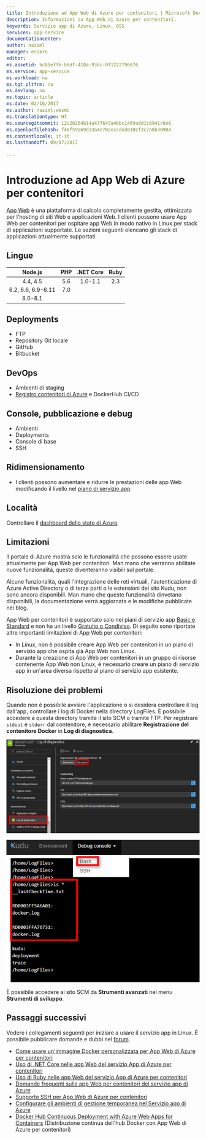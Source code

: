 ```yaml
---
title: Introduzione ad App Web di Azure per contenitori | Microsoft Docs
description: Informazioni su App Web di Azure per contenitori.
keywords: Servizio app di Azure, Linux, OSS
services: app-service
documentationcenter: 
author: naziml
manager: erikre
editor: 
ms.assetid: bc85eff6-bbdf-410a-93dc-0f1222796676
ms.service: app-service
ms.workload: na
ms.tgt_pltfrm: na
ms.devlang: na
ms.topic: article
ms.date: 02/16/2017
ms.author: naziml;wesmc
ms.translationtype: HT
ms.sourcegitcommit: 12c20264b14a477643a4bbc1469a8d1c0941c6e6
ms.openlocfilehash: f46f59a69d13a4e702eccded810cf3c7a8b30904
ms.contentlocale: it-it
ms.lasthandoff: 09/07/2017

---
```

# <a name="introduction-to-azure-web-apps-for-containers"></a>Introduzione ad App Web di Azure per contenitori

[App Web](../../app-service-web/app-service-web-overview.md) è una piattaforma di calcolo completamente gestita, ottimizzata per l'hosting di siti Web e applicazioni Web. I clienti possono usare App Web per contenitori per ospitare app Web in modo nativo in Linux per stack di applicazioni supportate. Le sezioni seguenti elencano gli stack di applicazioni attualmente supportati.

## <a name="languages"></a>Lingue

|Node.js|PHP|.NET Core|Ruby|
|:------------------:|:---:|:---------:|:----:|
|4.4, 4.5|5.6|1.0-1.1|2.3|
|6.2, 6.6, 6.9-6.11|7.0|||
|8.0-8.1||||

## <a name="deployments"></a>Deployments

* FTP
* Repository Git locale
* GitHub
* Bitbucket

## <a name="devops"></a>DevOps

* Ambienti di staging
* [Registro contenitori di Azure](https://docs.microsoft.com/azure/container-registry/container-registry-intro) e DockerHub CI/CD

## <a name="console-publishing-and-debugging"></a>Console, pubblicazione e debug

* Ambienti
* Deployments
* Console di base
* SSH

## <a name="scaling"></a>Ridimensionamento

* I clienti possono aumentare e ridurre le prestazioni delle app Web modificando il livello nel [piano di servizio app](https://docs.microsoft.com/azure/app-service/azure-web-sites-web-hosting-plans-in-depth-overview?toc=%2fazure%2fapp-service-web%2ftoc.json)

## <a name="locations"></a>Località

Controllare il [dashboard dello stato di Azure](https://azure.microsoft.com/status).

## <a name="limitations"></a>Limitazioni

Il portale di Azure mostra solo le funzionalità che possono essere usate attualmente per App Web per contenitori. Man mano che verranno abilitate nuove funzionalità, queste diventeranno visibili sul portale.

Alcune funzionalità, quali l'integrazione delle reti virtuali, l'autenticazione di Azure Active Directory o di terze parti o le estensioni del sito Kudu, non sono ancora disponibili. Man mano che queste funzionalità dinvetano disponibili, la documentazione verrà aggiornata e le modifiche pubblicate nei blog.

App Web per contenitori è supportato solo nei piani di servizio app [Basic e Standard](https://azure.microsoft.com/pricing/details/app-service/plans/) e non ha un livello [Gratuito o Condiviso](https://azure.microsoft.com/pricing/details/app-service/plans/). Di seguito sono riportate altre importanti limitazioni di App Web per contenitori:

* In Linux, non è possibile creare App Web per contenitori in un piano di servizio app che ospita già App Web non Linux.
* Durante la creazione di App Web per contenitori in un gruppo di risorse contenente App Web non Linux, è necessario creare un piano di servizio app in un'area diversa rispetto al piano di servizio app esistente.

## <a name="troubleshooting"></a>Risoluzione dei problemi

Quando non è possibile avviare l'applicazione o si desidera controllare il log dall'app, controllare i log di Docker nella directory LogFiles. È possibile accedere a questa directory tramite il sito SCM o tramite FTP.
Per registrare `stdout` e `stderr` dal contenitore, è necessario abilitare **Registrazione del contenitore Docker** in **Log di diagnostica**.

![Abilitazione della registrazione][2]

![Uso di Kudu per visualizzare i log di Docker][1]

È possibile accedere al sito SCM da **Strumenti avanzati** nel menu **Strumenti di sviluppo**.

## <a name="next-steps"></a>Passaggi successivi

Vedere i collegamenti seguenti per iniziare a usare il servizio app in Linux. È possibile pubblicare domande e dubbi nel [forum](https://social.msdn.microsoft.com/forums/azure/home?forum=windowsazurewebsitespreview).

* [Come usare un'immagine Docker personalizzata per App Web di Azure per contenitori](quickstart-custom-docker-image.md)
* [Uso di .NET Core nelle app Web del servizio App di Azure per contenitori](quickstart-dotnetcore.md)
* [Uso di Ruby nelle app Web del servizio App di Azure per contenitori](quickstart-ruby.md)
* [Domande frequenti sulle app Web per contenitori del servizio app di Azure](app-service-linux-faq.md)
* [Supporto SSH per App Web di Azure per contenitori](app-service-linux-ssh-support.md)
* [Configurare gli ambienti di gestione temporanea nel Servizio app di Azure](../../app-service-web/web-sites-staged-publishing.md?toc=%2fazure%2fapp-service%2fcontainers%2ftoc.json)
* [Docker Hub Continuous Deployment with Azure Web Apps for Containers](./app-service-linux-ci-cd.md) (Distribuzione continua dell'hub Docker con App Web di Azure per contenitori)

<!--Image references-->
[1]: ./media/app-service-linux-intro/kudu-docker-logs.png
[2]: ./media/app-service-linux-intro/logging.png

